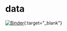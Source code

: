 # data

[![Binder](https://mybinder.org/badge_logo.svg)](https://mybinder.org/v2/gh/untrained/data/main){:target="_blank"}
